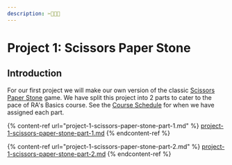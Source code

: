 ```yaml
---
description: ✂️📃💎😜
---
```


# Project 1: Scissors Paper Stone

## Introduction

For our first project we will make our own version of the classic [Scissors Paper Stone](https://en.wikipedia.org/wiki/Rock_paper_scissors) game. We have split this project into 2 parts to cater to the pace of RA's Basics course. See the [Course Schedule](broken-reference) for when we have assigned each part.

{% content-ref url="project-1-scissors-paper-stone-part-1.md" %}
[project-1-scissors-paper-stone-part-1.md](project-1-scissors-paper-stone-part-1.md)
{% endcontent-ref %}

{% content-ref url="project-1-scissors-paper-stone-part-2.md" %}
[project-1-scissors-paper-stone-part-2.md](project-1-scissors-paper-stone-part-2.md)
{% endcontent-ref %}
